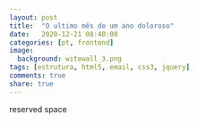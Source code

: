 ```yaml
---
layout: post
title:  "O ultimo mês de um ano doloroso"
date:   2020-12-21 08:40:00
categories: [pt, frontend]
image:
  background: witewall_3.png
tags: [estrutura, html5, email, css3, jquery]
comments: true
share: true
---
```

reserved space